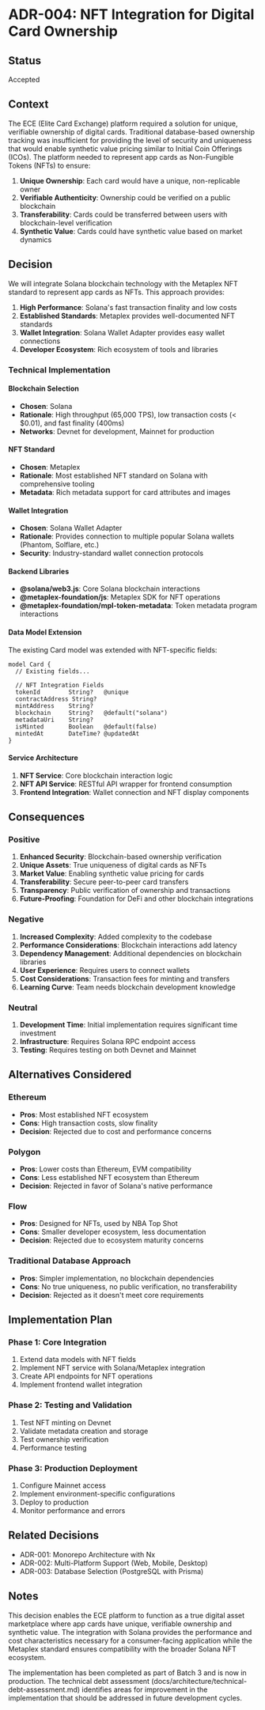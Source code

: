 # ADR-004: NFT Integration for Digital Card Ownership

## Status

Accepted

## Context

The ECE (Elite Card Exchange) platform required a solution for unique, verifiable ownership of digital cards. Traditional database-based ownership tracking was insufficient for providing the level of security and uniqueness that would enable synthetic value pricing similar to Initial Coin Offerings (ICOs). The platform needed to represent app cards as Non-Fungible Tokens (NFTs) to ensure:

1. **Unique Ownership**: Each card would have a unique, non-replicable owner
2. **Verifiable Authenticity**: Ownership could be verified on a public blockchain
3. **Transferability**: Cards could be transferred between users with blockchain-level verification
4. **Synthetic Value**: Cards could have synthetic value based on market dynamics

## Decision

We will integrate Solana blockchain technology with the Metaplex NFT standard to represent app cards as NFTs. This approach provides:

1. **High Performance**: Solana's fast transaction finality and low costs
2. **Established Standards**: Metaplex provides well-documented NFT standards
3. **Wallet Integration**: Solana Wallet Adapter provides easy wallet connections
4. **Developer Ecosystem**: Rich ecosystem of tools and libraries

### Technical Implementation

#### Blockchain Selection
- **Chosen**: Solana
- **Rationale**: High throughput (65,000 TPS), low transaction costs (< $0.01), and fast finality (400ms)
- **Networks**: Devnet for development, Mainnet for production

#### NFT Standard
- **Chosen**: Metaplex
- **Rationale**: Most established NFT standard on Solana with comprehensive tooling
- **Metadata**: Rich metadata support for card attributes and images

#### Wallet Integration
- **Chosen**: Solana Wallet Adapter
- **Rationale**: Provides connection to multiple popular Solana wallets (Phantom, Solflare, etc.)
- **Security**: Industry-standard wallet connection protocols

#### Backend Libraries
- **@solana/web3.js**: Core Solana blockchain interactions
- **@metaplex-foundation/js**: Metaplex SDK for NFT operations
- **@metaplex-foundation/mpl-token-metadata**: Token metadata program interactions

#### Data Model Extension
The existing Card model was extended with NFT-specific fields:

```prisma
model Card {
  // Existing fields...
  
  // NFT Integration Fields
  tokenId        String?   @unique
  contractAddress String?
  mintAddress    String?
  blockchain     String?   @default("solana")
  metadataUri    String?
  isMinted       Boolean   @default(false)
  mintedAt       DateTime? @updatedAt
}
```

#### Service Architecture
1. **NFT Service**: Core blockchain interaction logic
2. **NFT API Service**: RESTful API wrapper for frontend consumption
3. **Frontend Integration**: Wallet connection and NFT display components

## Consequences

### Positive

1. **Enhanced Security**: Blockchain-based ownership verification
2. **Unique Assets**: True uniqueness of digital cards as NFTs
3. **Market Value**: Enabling synthetic value pricing for cards
4. **Transferability**: Secure peer-to-peer card transfers
5. **Transparency**: Public verification of ownership and transactions
6. **Future-Proofing**: Foundation for DeFi and other blockchain integrations

### Negative

1. **Increased Complexity**: Added complexity to the codebase
2. **Performance Considerations**: Blockchain interactions add latency
3. **Dependency Management**: Additional dependencies on blockchain libraries
4. **User Experience**: Requires users to connect wallets
5. **Cost Considerations**: Transaction fees for minting and transfers
6. **Learning Curve**: Team needs blockchain development knowledge

### Neutral

1. **Development Time**: Initial implementation requires significant time investment
2. **Infrastructure**: Requires Solana RPC endpoint access
3. **Testing**: Requires testing on both Devnet and Mainnet

## Alternatives Considered

### Ethereum
- **Pros**: Most established NFT ecosystem
- **Cons**: High transaction costs, slow finality
- **Decision**: Rejected due to cost and performance concerns

### Polygon
- **Pros**: Lower costs than Ethereum, EVM compatibility
- **Cons**: Less established NFT ecosystem than Ethereum
- **Decision**: Rejected in favor of Solana's native performance

### Flow
- **Pros**: Designed for NFTs, used by NBA Top Shot
- **Cons**: Smaller developer ecosystem, less documentation
- **Decision**: Rejected due to ecosystem maturity concerns

### Traditional Database Approach
- **Pros**: Simpler implementation, no blockchain dependencies
- **Cons**: No true uniqueness, no public verification, no transferability
- **Decision**: Rejected as it doesn't meet core requirements

## Implementation Plan

### Phase 1: Core Integration
1. Extend data models with NFT fields
2. Implement NFT service with Solana/Metaplex integration
3. Create API endpoints for NFT operations
4. Implement frontend wallet integration

### Phase 2: Testing and Validation
1. Test NFT minting on Devnet
2. Validate metadata creation and storage
3. Test ownership verification
4. Performance testing

### Phase 3: Production Deployment
1. Configure Mainnet access
2. Implement environment-specific configurations
3. Deploy to production
4. Monitor performance and errors

## Related Decisions

- ADR-001: Monorepo Architecture with Nx
- ADR-002: Multi-Platform Support (Web, Mobile, Desktop)
- ADR-003: Database Selection (PostgreSQL with Prisma)

## Notes

This decision enables the ECE platform to function as a true digital asset marketplace where app cards have unique, verifiable ownership and synthetic value. The integration with Solana provides the performance and cost characteristics necessary for a consumer-facing application while the Metaplex standard ensures compatibility with the broader Solana NFT ecosystem.

The implementation has been completed as part of Batch 3 and is now in production. The technical debt assessment (docs/architecture/technical-debt-assessment.md) identifies areas for improvement in the implementation that should be addressed in future development cycles.
